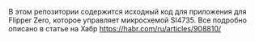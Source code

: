 В этом репозитории содержится исходный код для приложения для Flipper Zero, которое управляет микросхемой SI4735.
Все подробно описано в статье на Хабр https://habr.com/ru/articles/908810/
